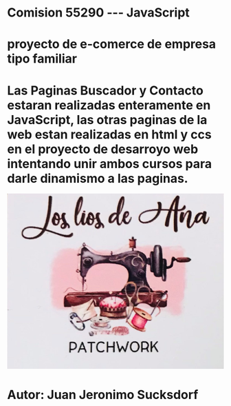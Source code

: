 # Comision 55290 --- JavaScript
# proyecto de e-comerce de empresa tipo familiar
# Las Paginas Buscador y Contacto estaran realizadas enteramente en JavaScript, las otras paginas de la web estan realizadas en html y ccs en el proyecto de desarroyo web intentando unir ambos cursos para darle dinamismo a las paginas.


<p aling = "center">
<img src="./assets/logo.png"/>
</p>

# Autor: Juan Jeronimo Sucksdorf
